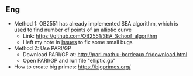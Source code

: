 ## Eng
 + Method 1: OB2551 has already implemented SEA algorithm, which is used to find number of points of an alliptic curve
	 + Link: https://github.com/OB2551/SEA_Schoof_algorithm
	 + I left my note in [Issues](https://github.com/OB2551/SEA_Schoof_algorithm/issues) to fix some small bugs
 + Method 2: Use PARI/GP
	 + Download PARI/GP at: http://pari.math.u-bordeaux.fr/download.html
	 + Open PARI/GP and run file "elliptic.gp"
 + How to create big primes: https://bigprimes.org/
## 
